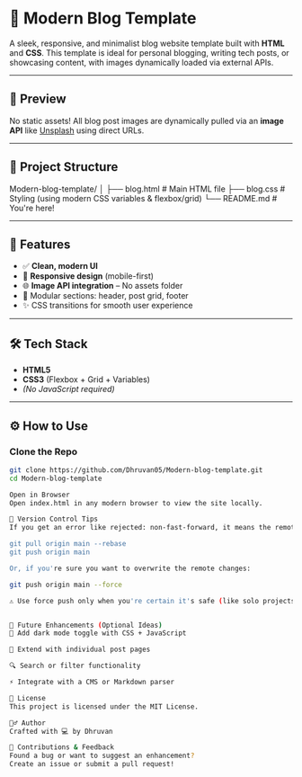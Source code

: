 # 📝 Modern Blog Template

A sleek, responsive, and minimalist blog website template built with **HTML** and **CSS**. This template is ideal for personal blogging, writing tech posts, or showcasing content, with images dynamically loaded via external APIs.

---

## 📸 Preview

No static assets! All blog post images are dynamically pulled via an **image API** like [Unsplash](https://unsplash.com/) using direct URLs.

---

## 📁 Project Structure


Modern-blog-template/
│
├── blog.html # Main HTML file
├── blog.css # Styling (using modern CSS variables & flexbox/grid)
└── README.md # You're here!


---

## 🚀 Features

- ✅ **Clean, modern UI**
- 📱 **Responsive design** (mobile-first)
- 🌐 **Image API integration** – No assets folder
- 🧩 Modular sections: header, post grid, footer
- ✨ CSS transitions for smooth user experience

---

## 🛠️ Tech Stack

- **HTML5**
- **CSS3** (Flexbox + Grid + Variables)
- *(No JavaScript required)*

---

## ⚙️ How to Use

### Clone the Repo

```bash
git clone https://github.com/Dhruvan05/Modern-blog-template.git
cd Modern-blog-template

Open in Browser
Open index.html in any modern browser to view the site locally.

🔄 Version Control Tips
If you get an error like rejected: non-fast-forward, it means the remote repo has updates your local copy doesn't. Use:

git pull origin main --rebase
git push origin main

Or, if you're sure you want to overwrite the remote changes:

git push origin main --force

⚠️ Use force push only when you're certain it's safe (like solo projects).


🧪 Future Enhancements (Optional Ideas)
🌙 Add dark mode toggle with CSS + JavaScript

📝 Extend with individual post pages

🔍 Search or filter functionality

⚡ Integrate with a CMS or Markdown parser

📄 License
This project is licensed under the MIT License.

🙋‍♂️ Author
Crafted with 💻 by Dhruvan

🤝 Contributions & Feedback
Found a bug or want to suggest an enhancement?
Create an issue or submit a pull request!

